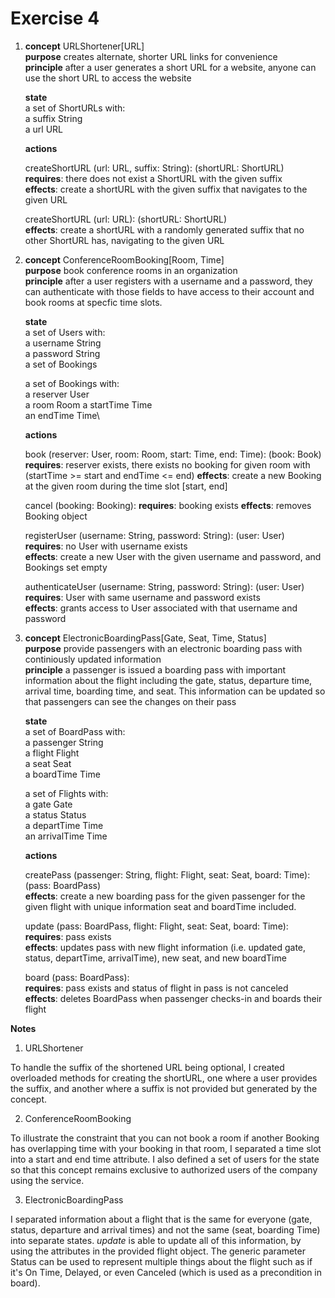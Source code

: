 # Exercise 4

1. **concept** URLShortener[URL]\
   **purpose** creates alternate, shorter URL links for convenience\
   **principle** after a user generates a short URL for a website, anyone can use the short URL to access the website

   **state**\
   a set of ShortURLs with:\
   a suffix String\
   a url URL

   **actions**

   createShortURL (url: URL, suffix: String): (shortURL: ShortURL)\
   **requires**: there does not exist a ShortURL with the given suffix\
   **effects**: create a shortURL with the given suffix that navigates to the given URL

   createShortURL (url: URL): (shortURL: ShortURL)\
   **effects**: create a shortURL with a randomly generated suffix that no other ShortURL has, navigating to the given URL

2. **concept** ConferenceRoomBooking[Room, Time]\
   **purpose** book conference rooms in an organization\
   **principle** after a user registers with a username and a password, they can authenticate with those fields to have access to their account and book rooms at specfic time slots.

   **state**\
   a set of Users with:\
   a username String\
   a password String\
   a set of Bookings

   a set of Bookings with:\
   a reserver User\
   a room Room
   a startTime Time\
   an endTime Time\

   **actions**

   book (reserver: User, room: Room, start: Time, end: Time): (book: Book)\
   **requires**: reserver exists, there exists no booking for given room with (startTime >= start and endTime <= end)
   **effects**: create a new Booking at the given room during the time slot [start, end]

   cancel (booking: Booking):
   **requires**: booking exists
   **effects**: removes Booking object

   registerUser (username: String, password: String): (user: User)\
   **requires**: no User with username exists\
   **effects**: create a new User with the given username and password, and Bookings set empty

   authenticateUser (username: String, password: String): (user: User)\
   **requires**: User with same username and password exists\
   **effects**: grants access to User associated with that username and password

3. **concept** ElectronicBoardingPass[Gate, Seat, Time, Status]\
   **purpose** provide passengers with an electronic boarding pass with continiously updated information\
   **principle** a passenger is issued a boarding pass with important information about the flight including the gate, status, departure time, arrival time, boarding time, and seat. This information can be updated so that passengers can see the changes on their pass

   **state**\
   a set of BoardPass with:\
   a passenger String\
   a flight Flight\
   a seat Seat\
   a boardTime Time

   a set of Flights with:\
   a gate Gate\
   a status Status\
   a departTime Time\
   an arrivalTime Time

   **actions**

   createPass (passenger: String, flight: Flight, seat: Seat, board: Time): (pass: BoardPass)\
   **effects**: create a new boarding pass for the given passenger for the given flight with unique information seat and boardTime included.

   update (pass: BoardPass, flight: Flight, seat: Seat, board: Time):\
   **requires**: pass exists\
   **effects**: updates pass with new flight information (i.e. updated gate, status, departTime, arrivalTime), new seat, and new boardTime

   board (pass: BoardPass):\
   **requires**: pass exists and status of flight in pass is not canceled\
   **effects**: deletes BoardPass when passenger checks-in and boards their flight

**Notes**

1. URLShortener

To handle the suffix of the shortened URL being optional, I created overloaded methods for creating the shortURL, one where a user provides the suffix, and another where a suffix is not provided but generated by the concept.

2. ConferenceRoomBooking

To illustrate the constraint that you can not book a room if another Booking has overlapping time with your booking in that room, I separated a time slot into a start and end time attribute. I also defined a set of users for the state so that this concept remains exclusive to authorized users of the company using the service.

3. ElectronicBoardingPass

I separated information about a flight that is the same for everyone (gate, status, departure and arrival times) and not the same (seat, boarding Time) into separate states. _update_ is able to update all of this information, by using the attributes in the provided flight object. The generic parameter Status can be used to represent multiple things about the flight such as if it's On Time, Delayed, or even Canceled (which is used as a precondition in board).
